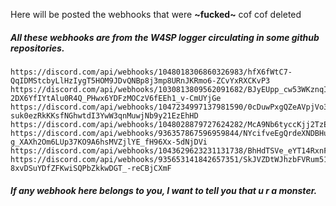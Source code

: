 Here will be posted the webhooks that were **~fucked~** cof cof deleted

##### All these webhooks are from the **W4SP** logger circulating in some github repositories.

```
https://discord.com/api/webhooks/1048018306860326983/hfX6fWtC7-QqIDMStcbyLlHzIygT5HOM9JDvQNBp8j3mp8URnJKRmo6-ZCvYxRXCKvP3
https://discord.com/api/webhooks/1030813809562091682/BJyEUpp_cw53WKznqIW0-2DX6YfIYtAlu0R4Q_PHwx6YDFzMOCzV6fEEh1_v-CmUYjGe
https://discord.com/api/webhooks/1047234997137981590/0cDuwPxgQZeAVpjVo3kAGN62F-suk0ezRkKKsfNGhwtdI3YwW3qnMuwjNb9y21EzEhHD
https://discord.com/api/webhooks/1048028879727624282/McA9Nb6tyccKjj2TzEwwzK62jcyBhQcvvM7_OTzQ4cQJCKGJ03ghe9FMsPVvPtGXVsbE
https://discord.com/api/webhooks/936357867596959844/NYcifveEgQrdeXNDBHuSu9O-g_XAXh2Om6LUp37KO9A6hsMVZjlYE_fH96Xx-5dNjDVi
https://discord.com/api/webhooks/1043629623231131738/BhHdTSVe_eYT14RxnFzKgTVqfCjdbnYdjO0TYolPwSU3Xn1hzzHC0GOLO7wlUDFyc0lD
https://discord.com/api/webhooks/935653141842657351/SkJVZDtWJhzbFVRum51lcdvD7tLMbL2-8xvDSuYDfZFKwiSQPbZkkwDGT_-reCBjCXmF
```

##### If any webhook here belongs to you, I want to tell you that u r a monster.
